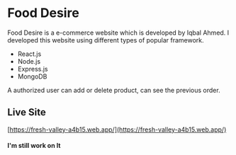 # Food Desire
Food Desire is a e-commerce website which is developed by Iqbal Ahmed. I developed this website using different types of popular framework.

* React.js
* Node.js
* Express.js
* MongoDB

A authorized user can add or delete product, can see the previous order.

## Live Site
[https://fresh-valley-a4b15.web.app/](https://fresh-valley-a4b15.web.app/)

#### I'm still work on It